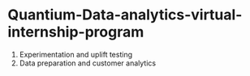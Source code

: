 # Quantium-Data-analytics-virtual-internship-program
1. Experimentation and uplift testing
2. Data preparation and customer analytics

